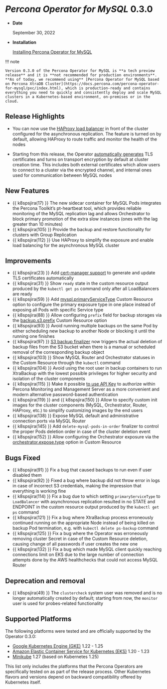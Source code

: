 # *Percona Operator for MySQL* 0.3.0

* **Date**

    September 30, 2022

* **Installation**

    [Installing Percona Operator for MySQL](../index.md#advanced-installation-guides)

!!! note

    Version 0.3.0 of the Percona Operator for MySQL is **a tech preview release** and it is **not recommended for production environments**. **As of today, we recommend using** [Percona Operator for MySQL based on Percona XtraDB Cluster](https://docs.percona.com/percona-operator-for-mysql/pxc/index.html), which is production-ready and contains everything you need to quickly and consistently deploy and scale MySQL clusters in a Kubernetes-based environment, on-premises or in the cloud.

## Release Highlights

* You can now use the [HAProxy load balancer](../expose.md#exposing-cluster-with-haproxy) in front of the cluster configured for the asynchronous replication. The feature is turned on by default, allowing HAProxy to route traffic and monitor the health of the nodes

* Starting from this release, the Operator [automatically generates](../TLS.md#install-and-use-the-cert-manager) TLS certificates and turns on transport encryption by default at cluster creation time. This includes both external certificates which allow users to connect to a cluster via the encrypted channel, and internal ones used for communication between MySQL nodes

## New Features

* {{ k8spsjira(17) }} The new sidecar container for MySQL Pods integrates the Percona Toolkit’s pt-heartbeat tool, which provides reliable monitoring of the MySQL replication lag and allows Orchestrator to block primary promotion of the extra slow instances (ones with the lag greater than 10 minutes)
* {{ k8spsjira(105) }} Provide the backup and restore functionality for clusters with Group Replication
* {{ k8spsjira(112) }} Use HAProxy to simplify the exposure and enable load balancing for the asynchronous MySQL cluster

## Improvements

* {{ k8spsjira(23) }} Add [cert-manager support](../TLS.md#install-and-use-the-cert-manager) to generate and update TLS certificates automatically
* {{ k8spsjira(31) }} Show `ready` state in the custom resource output produced by the `kubectl get ps` command only after all LoadBalancers are ready
* {{ k8spsjira(59) }} Add [mysql.primaryServiceType](../operator.md#mysql-primaryservicetype) Custom Resource option to configure the primary exposure type in one place instead of exposing all Pods with specific Service type
* {{ k8spsjira(88) }} Allow configuring `prefix` field for backup storages via the [backup.s3.prefix](../operator.md#backup-s3-prefix) Custom Resource option
* {{ k8spsjira(93) }} Avoid running multiple backups on the same Pod by either scheduling new backup to another Node or blocking it until the running one finishes
* {{ k8spsjira(97) }} [S3 backup finalizer](../backup.md#finalizers) now triggers the actual deletion of backup files from the S3 bucket when there is a manual or scheduled removal of the corresponding backup object
* {{ k8spsjira(103) }} Show MySQL Router and Orchestrator statuses in the Custom Resource through the `kubectl` command
* {{ k8spsjira(104) }} Avoid using the root user in backup containers to run XtraBackup with the lowest possible privileges for higher security and isolation of the cluster components
* {{ k8spsjira(115) }} Make it possible [to use API Key](../monitoring.md#operator-monitoring-client-token) to authorize within Percona Monitoring and Management Server as a more convenient and modern alternative password-based authentication
* {{ k8spsjira(119) }} and {{ k8spsjira(150) }}	Allow to specify custom init images for the cluster components (MySQL, Orchestrator, Router, HAProxy, etc.) to simplify customizing images by the end users
* {{ k8spsjira(138) }} Expose MySQL default and administrative connection ports via MySQL Router
* {{ k8spsjira(145) }} Add `delete-mysql-pods-in-order` finalizer to control the proper Pods deletion order in case of the cluster deletion event
* {{ k8spsjira(152) }} Allow configuring the Orchestrator exposure via the [orchestrator.expose.type](../operator.md#orchestrator-expose-type) option in Custom Resource

## Bugs Fixed

* {{ k8spsjira(91) }} Fix a bug that caused backups to run even if user disabled them
* {{ k8spsjira(92) }} Fixed a bug where backup did not throw error in logs in case of incorrect S3 credentials, making the impression that everything is working fine
* {{ k8spsjira(114) }} Fix a bug due to which setting `primaryServiceType` to `LoadBalancer` with asynchronous replication resulted in no STATE and ENDPOINT in the custom resource output produced by the `kubectl get ps` command
* {{ k8spsjira(121) }} Fix a bug where XtraBackup process erroneously continued running on the appropriate Node instead of being killed on backup Pod termination, e.g. with `kubectl delete ps-backup` command
* {{ k8spsjira(125) }} Fix a bug where the Operator was erroneously removing cluster Secret in case of the Custom Resource deletion, causing change of all passwords if user creates the new one
* {{ k8spsjira(132) }} Fix a bug which made MySQL client quickly reaching connections limit on EKS due to the large number of connection attempts done by the AWS healthchecks that could not access MySQL Router

## Deprecation and removal

* {{ k8spsjira(49) }} The `clustercheck` system user was removed and is no longer automatically created by default; starting from now, the `monitor` user is used for probes-related functionality

## Supported Platforms

The following platforms were tested and are officially supported by the Operator
0.3.0:

* [Google Kubernetes Engine (GKE)](https://cloud.google.com/kubernetes-engine) 1.22 - 1.25
* [Amazon Elastic Container Service for Kubernetes (EKS)](https://aws.amazon.com) 1.20 - 1.23
* [Minikube](https://minikube.sigs.k8s.io/docs/) 1.27 (based on Kubernetes 1.25)

This list only includes the platforms that the Percona Operators are specifically tested on as part of the release process. Other Kubernetes flavors and versions depend on backward compatibility offered by Kubernetes itself.
